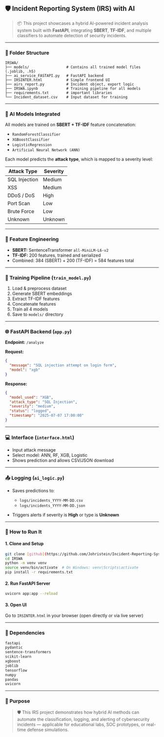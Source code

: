 ## 🛡️ Incident Reporting System (IRS) with AI

> 📦 This project showcases a hybrid AI-powered incident analysis system built with **FastAPI**, integrating **SBERT**, **TF-IDF**, and multiple classifiers to automate detection of security incidents.

---

### 📁 Folder Structure

```
IRSWA/
├── models/                 # Contains all trained model files (.joblib, .h5)
├── ai_service_FASTAPI.py   # FastAPI backend
├── IRSINTER.html           # Simple frontend UI
├── airs_report.py          # Incident object, export logic
├── IRSWA.ipynb             # Training pipeline for all models
├── requirements.txt        # important libraries
└── Incident_dataset.csv    # Input dataset for training
```

---

### 🤖 AI Models Integrated

All models are trained on **SBERT + TF-IDF** feature concatenation:

* `RandomForestClassifier`
* `XGBoostClassifier`
* `LogisticRegression`
* `Artificial Neural Network (ANN)`

Each model predicts the **attack type**, which is mapped to a severity level:

| Attack Type   | Severity |
| ------------- | -------- |
| SQL Injection | Medium   |
| XSS           | Medium   |
| DDoS / DoS    | High     |
| Port Scan     | Low      |
| Brute Force   | Low      |
| Unknown       | Unknown  |

---

### 🧠 Feature Engineering

* **SBERT:** SentenceTransformer `all-MiniLM-L6-v2`
* **TF-IDF:** 200 features, trained and serialized
* Combined: 384 (SBERT) + 200 (TF-IDF) = 584 features total

---

### 🧪 Training Pipeline (`train_model.py`)

1. Load & preprocess dataset
2. Generate SBERT embeddings
3. Extract TF-IDF features
4. Concatenate features
5. Train all 4 models
6. Save to `models/` directory

---

### 🌐 FastAPI Backend (`app.py`)

**Endpoint:** `/analyze`

**Request:**

```json
{
  "message": "SQL injection attempt on login form",
  "model": "xgb"
}
```

**Response:**

```json
{
  "model_used": "XGB",
  "attack_type": "SQL Injection",
  "severity": "medium",
  "status": "logged",
  "timestamp": "2025-07-07 17:00:00"
}
```

---

### 💻 Interface (`interface.html`)

* Input attack message
* Select model: ANN, RF, XGB, Logistic
* Shows prediction and allows CSV/JSON download

---

### 📤 Logging (`ai_logic.py`)

* Saves predictions to:

  * `logs/incidents_YYYY-MM-DD.csv`
  * `logs/incidents_YYYY-MM-DD.json`
* Triggers alerts if severity is **High** or type is **Unknown**

---

### 🚀 How to Run It

#### 1. Clone and Setup

```bash
git clone [github](https://github.com/Johristein/Incident-Reporting-System-with-AI.git
cd IRSWA
python -m venv venv
source venv/bin/activate  # On Windows: venv\Scripts\activate
pip install -r requirements.txt
```

#### 2. Run FastAPI Server

```bash
uvicorn app:app --reload
```

#### 3. Open UI

Go to `IRSINTER.html` in your browser (open directly or via live server)

---

### 📝 Dependencies

```txt
fastapi
pydantic
sentence-transformers
scikit-learn
xgboost
joblib
tensorflow
numpy
pandas
uvicorn
```

---


### 📣 Purpose

> 🛡️ This IRS project demonstrates how hybrid AI methods can automate the classification, logging, and alerting of cybersecurity incidents — applicable for educational labs, SOC prototypes, or real-time defense simulations.
